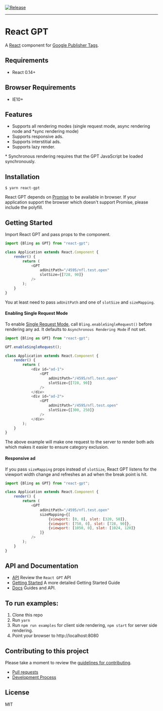 [![Release](https://github.com/CruiseCritic/react-gpt/actions/workflows/release.yml/badge.svg)](https://github.com/CruiseCritic/react-gpt/actions/workflows/release.yml)

***

# React GPT

A [React](https://github.com/facebook/react) component for [Google Publisher Tags](https://developers.google.com/doubleclick-gpt/?hl=en).

## Requirements

 * React 0.14+

## Browser Requirements

 * IE10+

## Features

 * Supports all rendering modes (single request mode, async rendering node and *sync rendering mode)
 * Supports responsive ads.
 * Supports interstitial ads.
 * Supports lazy render.

\* Synchronous rendering requires that the GPT JavaScript be loaded synchronously.

## Installation

```
$ yarn react-gpt
```

React GPT depends on [Promise](https://promisesaplus.com/) to be available in browser. If your application support the browser which doesn't support Promise, please include the polyfill.

## Getting Started

Import React GPT and pass props to the component.

```js
import {Bling as GPT} from "react-gpt";

class Application extends React.Component {
    render() {
        return (
            <GPT
                adUnitPath="/4595/nfl.test.open"
                slotSize={[728, 90]}
            />
        );
    }
}
```

You at least need to pass `adUnitPath` and one of `slotSize` and `sizeMapping`.

#### Enabling Single Request Mode

To enable [Single Request Mode](https://support.google.com/dfp_sb/answer/181071?hl=en), call `Bling.enableSingleRequest()` before rendering any ad.
It defaults to `Asynchronous Rendering Mode` if not set.

```js
import {Bling as GPT} from "react-gpt";

GPT.enableSingleRequest();

class Application extends React.Component {
    render() {
        return (
            <div id="ad-1">
                <GPT
                    adUnitPath="/4595/nfl.test.open"
                    slotSize={[728, 90]}
                />
            </div>
            <div id="ad-2">
                <GPT
                    adUnitPath="/4595/nfl.test.open"
                    slotSize={[300, 250]}
                />
            </div>
        );
    }
}
```

The above example will make one request to the server to render both ads which makes it easier to ensure category exclusion.

#### Responsive ad

If you pass `sizeMapping` props instead of `slotSize`, React GPT listens for the viewport width change and refreshes an ad when the break point is hit.

```js
import {Bling as GPT} from "react-gpt";

class Application extends React.Component {
    render() {
        return (
            <GPT
                adUnitPath="/4595/nfl.test.open"
                sizeMapping={[
                    {viewport: [0, 0], slot: [320, 50]},
                    {viewport: [750, 0], slot: [728, 90]},
                    {viewport: [1050, 0], slot: [1024, 120]}
                ]}
            />
        );
    }
}
```

## API and Documentation

* [API](/docs/api/) Review the `React GPT` API
* [Getting Started](/docs/GettingStarted.md) A more detailed Getting Started Guide
* [Docs](/docs/) Guides and API.

## To run examples:

1. Clone this repo
2. Run `yarn`
3. Run `npm run examples` for client side rendering, `npm start` for server side rendering.
4. Point your browser to http://localhost:8080

## Contributing to this project

Please take a moment to review the [guidelines for contributing](CONTRIBUTING.md).

* [Pull requests](CONTRIBUTING.md#pull-requests)
* [Development Process](CONTRIBUTING.md#development-process)

## License

MIT
